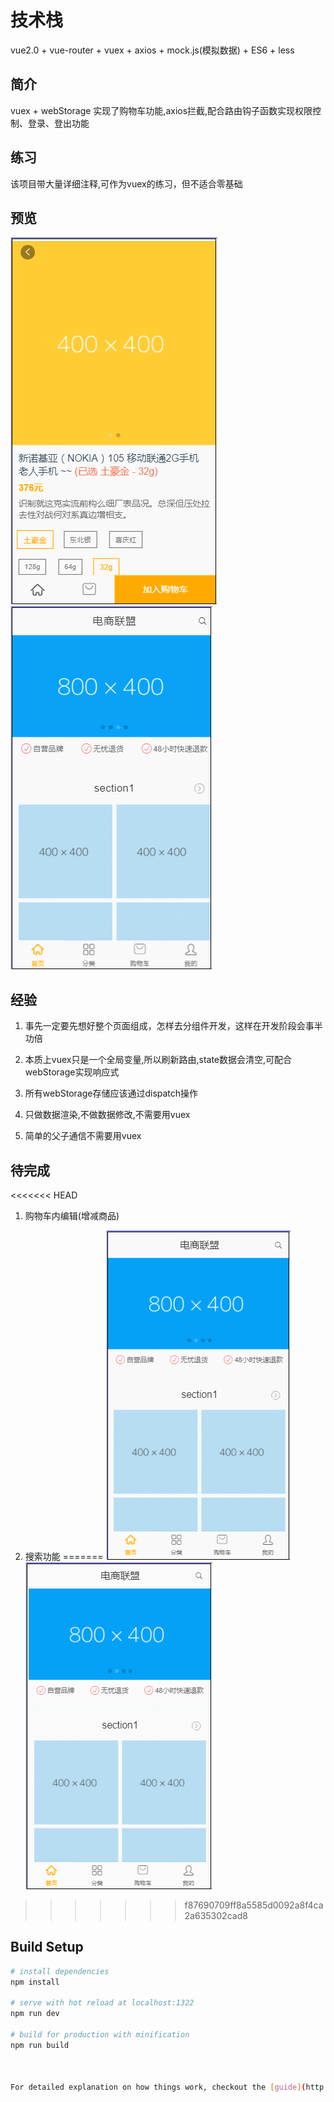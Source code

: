 # 技术栈

vue2.0 + vue-router + vuex + axios + mock.js(模拟数据) + ES6 + less

## 简介

vuex + webStorage 实现了购物车功能,axios拦截,配合路由钩子函数实现权限控制、登录、登出功能

## 练习

该项目带大量详细注释,可作为vuex的练习，但不适合零基础


## 预览

![](./static/car.gif)   ![](./static/login.gif)


## 经验

1. 事先一定要先想好整个页面组成，怎样去分组件开发，这样在开发阶段会事半功倍

2. 本质上vuex只是一个全局变量,所以刷新路由,state数据会清空,可配合webStorage实现响应式

3. 所有webStorage存储应该通过dispatch操作

4. 只做数据渲染,不做数据修改,不需要用vuex

5. 简单的父子通信不需要用vuex

## 待完成

<<<<<<< HEAD
1. 购物车内编辑(增减商品)

2. 搜索功能
=======
![](./intro/GIF.gif)      ![](./intro/gif2.gif)
>>>>>>> f87690709ff8a5585d0092a8f4ca2a635302cad8

## Build Setup

``` bash
# install dependencies
npm install

# serve with hot reload at localhost:1322
npm run dev

# build for production with minification
npm run build



For detailed explanation on how things work, checkout the [guide](http://vuejs-templates.github.io/webpack/) and [docs for vue-loader](http://vuejs.github.io/vue-loader).
